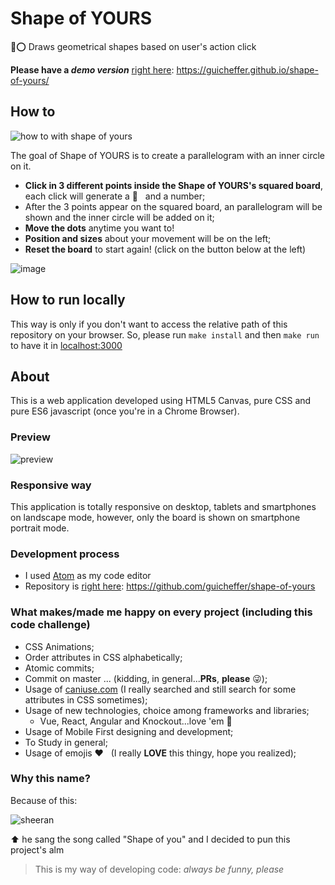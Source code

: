 # Shape of YOURS
🔷⭕️ Draws geometrical shapes based on user's action click

**Please have a _demo version_** [right here](https://guicheffer.github.io/shape-of-yours/): https://guicheffer.github.io/shape-of-yours/

## How to
![how to with shape of yours](https://user-images.githubusercontent.com/5280832/35784148-f17251ac-09fa-11e8-9e41-70d0f10e4539.gif)

The goal of Shape of YOURS is to create a parallelogram with an inner circle on it.

- **Click in 3 different points inside the Shape of YOURS's squared board**, each click will generate a 🔴 &nbsp; and a number;
- After the 3 points appear on the squared board, an parallelogram will be shown and the inner circle will be added on it;
- **Move the dots** anytime you want to!
- **Position and sizes** about your movement will be on the left;
- **Reset the board** to start again! (click on the button below at the left)

![image](https://user-images.githubusercontent.com/5280832/35598504-f25b835c-060a-11e8-9467-270f3b549442.png)

## How to run locally
This way is only if you don't want to access the relative path of this repository on your browser.
So, please run `make install` and then `make run` to have it in [localhost:3000](http://127.0.0.1:3000)

## About
This is a web application developed using HTML5 Canvas, pure CSS and pure ES6 javascript (once you're in a Chrome Browser).

### Preview
![preview](https://user-images.githubusercontent.com/5280832/35784194-a3eec90a-09fb-11e8-88e1-7ee44382ac34.png)

### Responsive way
This application is totally responsive on desktop, tablets and smartphones on landscape mode, however, only the board is shown on smartphone portrait mode.

### Development process

- I used [Atom](https://atom.io) as my code editor
- Repository is [right here](https://github.com/guicheffer/shape-of-yours): https://github.com/guicheffer/shape-of-yours

### What makes/made me happy on every project (including this code challenge)
- CSS Animations;
- Order attributes in CSS alphabetically;
- Atomic commits;
- Commit on master ... (kidding, in general...**PRs**, **please** 😜);
- Usage of [caniuse.com](caniuse.com) (I really searched and still search for some attributes in CSS sometimes);
- Usage of new technologies, choice among frameworks and libraries;
	- Vue, React, Angular and Knockout...love 'em 🖤
- Usage of Mobile First designing and development;
- To Study in general;
- Usage of emojis ❤️ &nbsp; (I really **LOVE** this thingy, hope you realized);

### Why this name?
Because of this:

![sheeran](https://user-images.githubusercontent.com/5280832/35602233-53d11558-061e-11e8-8251-f3da76354274.png)

⬆️  he sang the song called "Shape of you" and I decided to pun this project's alm

> This is my way of developing code: _always be funny, please_
